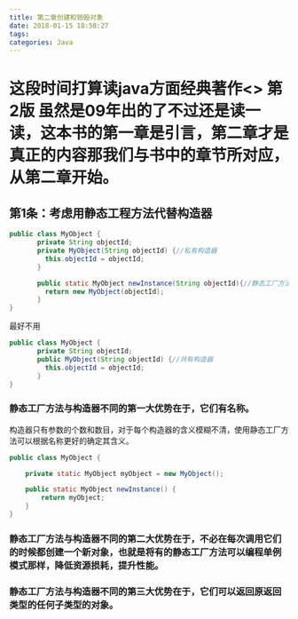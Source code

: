 ```yaml
---
title: 第二章创建和销毁对象
date: 2018-01-15 18:58:27
tags:
categories: Java
---
```

# 这段时间打算读java方面经典著作<<Effective Java>> 第2版 虽然是09年出的了不过还是读一读，这本书的第一章是引言，第二章才是真正的内容那我们与书中的章节所对应，从第二章开始。
## 第1条：考虑用静态工程方法代替构造器
``` Java
public class MyObject {
       private String objectId;
       private MyObject(String objectId) {//私有构造器
         this.objectId = objectId;
       }

       public static MyObject newInstance(String objectId){//静态工厂方法
         return new MyObject(objectId);
       }
}

```
最好不用
``` Java
public class MyObject {
       private String objectId;
       public MyObject(String objectId) {//共有构造器
         this.objectId = objectId;
       }
}
```
### 静态工厂方法与构造器不同的第一大优势在于，它们有名称。
构造器只有参数的个数和数目，对于每个构造器的含义模糊不清，使用静态工厂方法可以根据名称更好的确定其含义。
``` Java
public class MyObject {

    private static MyObject myObject = new MyObject();

    public static MyObject newInstance() {
        return myObject;
    }
}

```
### 静态工厂方法与构造器不同的第二大优势在于，不必在每次调用它们的时候都创建一个新对象，也就是将有的静态工厂方法可以编程单例模式那样，降低资源损耗，提升性能。


### 静态工厂方法与构造器不同的第三大优势在于，它们可以返回原返回类型的任何子类型的对象。
